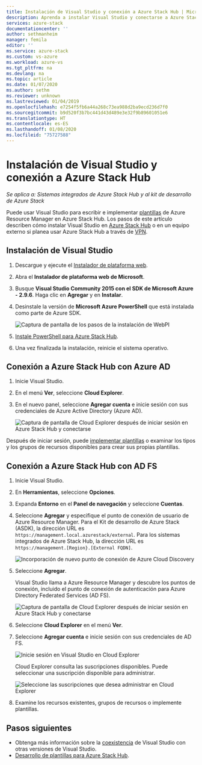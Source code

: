 ```yaml
---
title: Instalación de Visual Studio y conexión a Azure Stack Hub | Microsoft Docs
description: Aprenda a instalar Visual Studio y conectarse a Azure Stack Hub.
services: azure-stack
documentationcenter: ''
author: sethmanheim
manager: femila
editor: ''
ms.service: azure-stack
ms.custom: vs-azure
ms.workload: azure-vs
ms.tgt_pltfrm: na
ms.devlang: na
ms.topic: article
ms.date: 01/07/2020
ms.author: sethm
ms.reviewer: unknown
ms.lastreviewed: 01/04/2019
ms.openlocfilehash: e7254f5fb6a44a268c73ea988d2ba9ecd236d7f0
ms.sourcegitcommit: b9d520f3b7bc441d43d489e3e32f9b89601051e6
ms.translationtype: HT
ms.contentlocale: es-ES
ms.lasthandoff: 01/08/2020
ms.locfileid: "75727588"
---
```

# <a name="install-visual-studio-and-connect-to-azure-stack-hub"></a>Instalación de Visual Studio y conexión a Azure Stack Hub

*Se aplica a: Sistemas integrados de Azure Stack Hub y al kit de desarrollo de Azure Stack*

Puede usar Visual Studio para escribir e implementar [plantillas](azure-stack-arm-templates.md) de Azure Resource Manager en Azure Stack Hub. Los pasos de este artículo describen cómo instalar Visual Studio en [Azure Stack Hub](../asdk/asdk-connect.md#connect-to-azure-stack-using-rdp) o en un equipo externo si planea usar Azure Stack Hub a través de [VPN](../asdk/asdk-connect.md#connect-to-azure-stack-using-vpn).

## <a name="install-visual-studio"></a>Instalación de Visual Studio

1. Descargue y ejecute el [Instalador de plataforma web](https://www.microsoft.com/web/downloads/platform.aspx).  

2. Abra el **Instalador de plataforma web de Microsoft**.

3. Busque **Visual Studio Community 2015 con el SDK de Microsoft Azure - 2.9.6**. Haga clic en **Agregar** y en **Instalar**.

4. Desinstale la versión de **Microsoft Azure PowerShell** que está instalada como parte de Azure SDK.

    ![Captura de pantalla de los pasos de la instalación de WebPI](./media/azure-stack-install-visual-studio/image1.png)

5. [Instale PowerShell para Azure Stack Hub](../operator/azure-stack-powershell-install.md).

6. Una vez finalizada la instalación, reinicie el sistema operativo.

## <a name="connect-to-azure-stack-hub-with-azure-ad"></a>Conexión a Azure Stack Hub con Azure AD

1. Inicie Visual Studio.

2. En el menú **Ver**, seleccione **Cloud Explorer**.

3. En el nuevo panel, seleccione **Agregar cuenta** e inicie sesión con sus credenciales de Azure Active Directory (Azure AD).  

    ![Captura de pantalla de Cloud Explorer después de iniciar sesión en Azure Stack Hub y conectarse](./media/azure-stack-install-visual-studio/image2.png)

Después de iniciar sesión, puede [implementar plantillas](azure-stack-deploy-template-visual-studio.md) o examinar los tipos y los grupos de recursos disponibles para crear sus propias plantillas.  

## <a name="connect-to-azure-stack-hub-with-ad-fs"></a>Conexión a Azure Stack Hub con AD FS

1. Inicie Visual Studio.

2. En **Herramientas**, seleccione **Opciones**.

3. Expanda **Entorno** en el **Panel de navegación** y seleccione **Cuentas**.

4. Seleccione **Agregar** y especifique el punto de conexión de usuario de Azure Resource Manager. Para el Kit de desarrollo de Azure Stack (ASDK), la dirección URL es `https://management.local.azurestack/external`.  Para los sistemas integrados de Azure Stack Hub, la dirección URL es `https://management.[Region}.[External FQDN]`.

    ![Incorporación de nuevo punto de conexión de Azure Cloud Discovery](./media/azure-stack-install-visual-studio/image5.png)

5. Seleccione **Agregar**.  

    Visual Studio llama a Azure Resource Manager y descubre los puntos de conexión, incluido el punto de conexión de autenticación para Azure Directory Federated Services (AD FS).

    ![Captura de pantalla de Cloud Explorer después de iniciar sesión en Azure Stack Hub y conectarse](./media/azure-stack-install-visual-studio/image6.png)

6. Seleccione **Cloud Explorer** en el menú **Ver**.

7. Seleccione **Agregar cuenta** e inicie sesión con sus credenciales de AD FS.  

    ![Inicie sesión en Visual Studio en Cloud Explorer](./media/azure-stack-install-visual-studio/image7.png)

    Cloud Explorer consulta las suscripciones disponibles. Puede seleccionar una suscripción disponible para administrar.

    ![Seleccione las suscripciones que desea administrar en Cloud Explorer](./media/azure-stack-install-visual-studio/image8.png)

8. Examine los recursos existentes, grupos de recursos o implemente plantillas.

## <a name="next-steps"></a>Pasos siguientes

- Obtenga más información sobre la [coexistencia](/visualstudio/install/install-visual-studio-versions-side-by-side) de Visual Studio con otras versiones de Visual Studio.
- [Desarrollo de plantillas para Azure Stack Hub](azure-stack-develop-templates.md).
